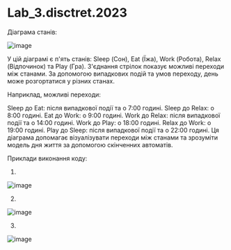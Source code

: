 # Lab_3.disctret.2023
Діаграма станів:

![image](https://github.com/vbronetskyi/Lab_3.disctret.2023/assets/116158735/24efdf24-977e-44bc-8a07-74b07b7f3857)

У цій діаграмі є п'ять станів: Sleep (Сон), Eat (Їжа), Work (Робота), Relax (Відпочинок) та Play (Гра). З'єднання стрілок показує можливі переходи між станами. За допомогою випадкових подій та умов переходу, день може розгортатися у різних станах.

Наприклад, можливі переходи:

Sleep до Eat: після випадкової події та о 7:00 годині.
Sleep до Relax: о 8:00 годині.
Eat до Work: о 9:00 годині.
Work до Relax: після випадкової події та о 14:00 годині.
Work до Play: о 18:00 годині.
Relax до Work: о 19:00 годині.
Play до Sleep: після випадкової події та о 22:00 годині.
Ця діаграма допомагає візуалізувати переходи між станами та зрозуміти модель дня життя за допомогою скінченних автоматів.

Приклади виконання коду:

1)
![image](https://github.com/vbronetskyi/Lab_3.disctret.2023/assets/116158735/e56bc9cf-f195-4639-a237-cfaabec8bb39)

2)
![image](https://github.com/vbronetskyi/Lab_3.disctret.2023/assets/116158735/e18ad1b5-3134-4731-b4cc-8067bd6e173c)

3)
![image](https://github.com/vbronetskyi/Lab_3.disctret.2023/assets/116158735/4397b8ed-0636-4478-bf61-b98f45d179ca)
